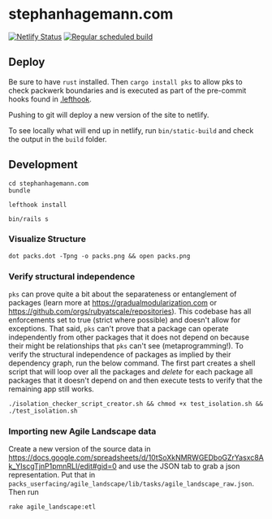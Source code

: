 # stephanhagemann.com

[![Netlify Status](https://api.netlify.com/api/v1/badges/d673fc38-8df5-4186-8181-45d2a90eb174/deploy-status)](https://app.netlify.com/sites/stephanhagemann-com/deploys) [![Regular scheduled build](https://github.com/shageman/stephanhagemann.com/actions/workflows/regular-build.yml/badge.svg?branch=main)](https://github.com/shageman/stephanhagemann.com/actions/workflows/regular-build.yml)

## Deploy

Be sure to have `rust` installed. Then `cargo install pks` to allow pks to check packwerk boundaries and is executed as part of the pre-commit hooks found in [.lefthook](https://github.com/shageman/stephanhagemann.com/blob/main/lefthook.yml).

Pushing to git will deploy a new version of the site to netlify.

To see locally what will end up in netlify, run `bin/static-build` and check the output in the `build` folder.

## Development

```
cd stephanhagemann.com
bundle

lefthook install

bin/rails s
```

### Visualize Structure

```
dot packs.dot -Tpng -o packs.png && open packs.png
```

### Verify structural independence

`pks` can prove quite a bit about the separateness or entanglement of packages (learn more at https://gradualmodularization.com or https://github.com/orgs/rubyatscale/repositories). This codebase has all enforcements set to true (strict where possible) and doesn't allow for exceptions. That said, `pks` can't prove that a package can operate independently from other packages that it does not depend on because their might be relationships that `pks` can't see (metaprogramming!). To verify the structural independence of packages as implied by their dependency graph, run the below command. The first part creates a shell script that will loop over all the packages and *delete* for each package all packages that it doesn't depend on and then execute tests to verify that the remaining app still works.

```
./isolation_checker_script_creator.sh && chmod +x test_isolation.sh && ./test_isolation.sh
```

### Importing new Agile Landscape data

Create a new version of the source data in <https://docs.google.com/spreadsheets/d/10tSoXkNMRWGEDboGZrYasxc8Ak_YIscgTjnP1pmnRLI/edit#gid=0> and use the JSON tab to grab a json representation. Put that in `packs_userfacing/agile_landscape/lib/tasks/agile_landscape_raw.json`. Then run 

```
rake agile_landscape:etl
```
